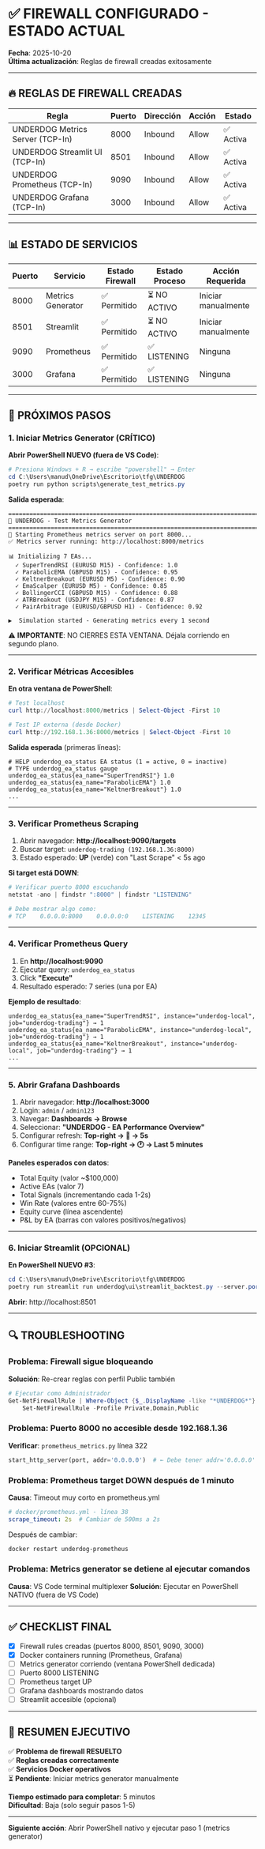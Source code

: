# ✅ FIREWALL CONFIGURADO - ESTADO ACTUAL

**Fecha**: 2025-10-20  
**Última actualización**: Reglas de firewall creadas exitosamente

---

## 🔥 REGLAS DE FIREWALL CREADAS

| Regla                             | Puerto | Dirección | Acción | Estado |
|-----------------------------------|--------|-----------|--------|--------|
| UNDERDOG Metrics Server (TCP-In)  | 8000   | Inbound   | Allow  | ✅ Activa |
| UNDERDOG Streamlit UI (TCP-In)    | 8501   | Inbound   | Allow  | ✅ Activa |
| UNDERDOG Prometheus (TCP-In)      | 9090   | Inbound   | Allow  | ✅ Activa |
| UNDERDOG Grafana (TCP-In)         | 3000   | Inbound   | Allow  | ✅ Activa |

---

## 📊 ESTADO DE SERVICIOS

| Puerto | Servicio          | Estado Firewall | Estado Proceso | Acción Requerida |
|--------|-------------------|-----------------|----------------|------------------|
| 8000   | Metrics Generator | ✅ Permitido    | ⏳ NO ACTIVO   | Iniciar manualmente |
| 8501   | Streamlit         | ✅ Permitido    | ⏳ NO ACTIVO   | Iniciar manualmente |
| 9090   | Prometheus        | ✅ Permitido    | ✅ LISTENING   | Ninguna |
| 3000   | Grafana           | ✅ Permitido    | ✅ LISTENING   | Ninguna |

---

## 🚀 PRÓXIMOS PASOS

### 1. Iniciar Metrics Generator (CRÍTICO)

**Abrir PowerShell NUEVO (fuera de VS Code)**:
```powershell
# Presiona Windows + R → escribe "powershell" → Enter
cd C:\Users\manud\OneDrive\Escritorio\tfg\UNDERDOG
poetry run python scripts\generate_test_metrics.py
```

**Salida esperada**:
```
================================================================================
🧪 UNDERDOG - Test Metrics Generator
================================================================================
🚀 Starting Prometheus metrics server on port 8000...
✅ Metrics server running: http://localhost:8000/metrics

📊 Initializing 7 EAs...
  ✓ SuperTrendRSI (EURUSD M15) - Confidence: 1.0
  ✓ ParabolicEMA (GBPUSD M15) - Confidence: 0.95
  ✓ KeltnerBreakout (EURUSD M5) - Confidence: 0.90
  ✓ EmaScalper (EURUSD M5) - Confidence: 0.85
  ✓ BollingerCCI (GBPUSD M15) - Confidence: 0.88
  ✓ ATRBreakout (USDJPY M15) - Confidence: 0.87
  ✓ PairArbitrage (EURUSD/GBPUSD H1) - Confidence: 0.92

▶️  Simulation started - Generating metrics every 1 second
```

⚠️ **IMPORTANTE**: NO CIERRES ESTA VENTANA. Déjala corriendo en segundo plano.

---

### 2. Verificar Métricas Accesibles

**En otra ventana de PowerShell**:
```powershell
# Test localhost
curl http://localhost:8000/metrics | Select-Object -First 10

# Test IP externa (desde Docker)
curl http://192.168.1.36:8000/metrics | Select-Object -First 10
```

**Salida esperada** (primeras líneas):
```
# HELP underdog_ea_status EA status (1 = active, 0 = inactive)
# TYPE underdog_ea_status gauge
underdog_ea_status{ea_name="SuperTrendRSI"} 1.0
underdog_ea_status{ea_name="ParabolicEMA"} 1.0
underdog_ea_status{ea_name="KeltnerBreakout"} 1.0
...
```

---

### 3. Verificar Prometheus Scraping

1. Abrir navegador: **http://localhost:9090/targets**
2. Buscar target: `underdog-trading (192.168.1.36:8000)`
3. Estado esperado: **UP** (verde) con "Last Scrape" < 5s ago

**Si target está DOWN**:
```powershell
# Verificar puerto 8000 escuchando
netstat -ano | findstr ":8000" | findstr "LISTENING"

# Debe mostrar algo como:
# TCP    0.0.0.0:8000    0.0.0.0:0    LISTENING    12345
```

---

### 4. Verificar Prometheus Query

1. En **http://localhost:9090**
2. Ejecutar query: `underdog_ea_status`
3. Click **"Execute"**
4. Resultado esperado: 7 series (una por EA)

**Ejemplo de resultado**:
```
underdog_ea_status{ea_name="SuperTrendRSI", instance="underdog-local", job="underdog-trading"} → 1
underdog_ea_status{ea_name="ParabolicEMA", instance="underdog-local", job="underdog-trading"} → 1
underdog_ea_status{ea_name="KeltnerBreakout", instance="underdog-local", job="underdog-trading"} → 1
...
```

---

### 5. Abrir Grafana Dashboards

1. Abrir navegador: **http://localhost:3000**
2. Login: `admin` / `admin123`
3. Navegar: **Dashboards → Browse**
4. Seleccionar: **"UNDERDOG - EA Performance Overview"**
5. Configurar refresh: **Top-right → 🔄 → 5s**
6. Configurar time range: **Top-right → 🕐 → Last 5 minutes**

**Paneles esperados con datos**:
- Total Equity (valor ~$100,000)
- Active EAs (valor 7)
- Total Signals (incrementando cada 1-2s)
- Win Rate (valores entre 60-75%)
- Equity curve (línea ascendente)
- P&L by EA (barras con valores positivos/negativos)

---

### 6. Iniciar Streamlit (OPCIONAL)

**En PowerShell NUEVO #3**:
```powershell
cd C:\Users\manud\OneDrive\Escritorio\tfg\UNDERDOG
poetry run streamlit run underdog\ui\streamlit_backtest.py --server.port 8501
```

**Abrir**: http://localhost:8501

---

## 🔍 TROUBLESHOOTING

### Problema: Firewall sigue bloqueando
**Solución**: Re-crear reglas con perfil Public también
```powershell
# Ejecutar como Administrador
Get-NetFirewallRule | Where-Object {$_.DisplayName -like "*UNDERDOG*"} | 
    Set-NetFirewallRule -Profile Private,Domain,Public
```

### Problema: Puerto 8000 no accesible desde 192.168.1.36
**Verificar**: `prometheus_metrics.py` línea 322
```python
start_http_server(port, addr='0.0.0.0')  # ← Debe tener addr='0.0.0.0'
```

### Problema: Prometheus target DOWN después de 1 minuto
**Causa**: Timeout muy corto en prometheus.yml
```yaml
# docker/prometheus.yml - línea 38
scrape_timeout: 2s  # Cambiar de 500ms a 2s
```

Después de cambiar:
```powershell
docker restart underdog-prometheus
```

### Problema: Metrics generator se detiene al ejecutar comandos
**Causa**: VS Code terminal multiplexer
**Solución**: Ejecutar en PowerShell NATIVO (fuera de VS Code)

---

## ✅ CHECKLIST FINAL

- [x] Firewall rules creadas (puertos 8000, 8501, 9090, 3000)
- [x] Docker containers running (Prometheus, Grafana)
- [ ] Metrics generator corriendo (ventana PowerShell dedicada)
- [ ] Puerto 8000 LISTENING
- [ ] Prometheus target UP
- [ ] Grafana dashboards mostrando datos
- [ ] Streamlit accesible (opcional)

---

## 📝 RESUMEN EJECUTIVO

✅ **Problema de firewall RESUELTO**  
✅ **Reglas creadas correctamente**  
✅ **Servicios Docker operativos**  
⏳ **Pendiente**: Iniciar metrics generator manualmente  

**Tiempo estimado para completar**: 5 minutos  
**Dificultad**: Baja (solo seguir pasos 1-5)

---

**Siguiente acción**: Abrir PowerShell nativo y ejecutar paso 1 (metrics generator)
